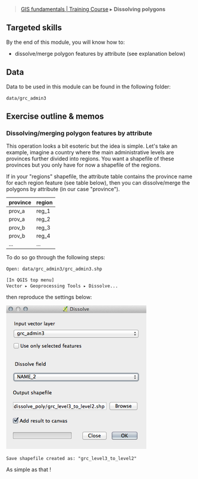 > [GIS fundamentals | Training Course](agenda.md) ▸ **Dissolving polygons**

## Targeted skills
By the end of this module, you will know how to:
* dissolve/merge polygon features by attribute (see explanation below)

## Data
Data to be used in this module can be found in the following folder:
```
data/grc_admin3
```
## Exercise outline & memos


###  Dissolving/merging polygon features by attribute

This operation looks a bit esoteric but the idea is simple. Let's take an example, imagine
a country where the main administrative levels are provinces further divided into regions.
You want a shapefile of these provinces but you only have for now a shapefile of the regions. 

If in your "regions" shapefile, the attribute table contains the province name for each region feature
(see table below), then you can dissolve/merge the polygons by attribute (in our case "province").

| province | region |
|----------|--------|
| prov_a   | reg_1  |
| prov_a   | reg_2  |
| prov_b   | reg_3  |
| prov_b   | reg_4  |
| ...      | ...    |

To do so go through the following steps:

```
Open: data/grc_admin3/grc_admin3.shp
```

```
[In QGIS top menu] 
Vector ▸ Geoprocessing Tools ▸ Dissolve...
```

then reproduce the settings below:

![Dissolve](img/dissolve.png)

```
Save shapefile created as: "grc_level3_to_level2"
```

As simple as that !
